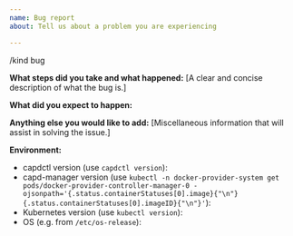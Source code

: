```yaml
---
name: Bug report
about: Tell us about a problem you are experiencing

---
```


/kind bug

**What steps did you take and what happened:**
[A clear and concise description of what the bug is.]


**What did you expect to happen:**


**Anything else you would like to add:**
[Miscellaneous information that will assist in solving the issue.]


**Environment:**

- capdctl version (use `capdctl version`):
- capd-manager version (use `kubectl -n docker-provider-system get pods/docker-provider-controller-manager-0 -ojsonpath='{.status.containerStatuses[0].image}{"\n"}{.status.containerStatuses[0].imageID}{"\n"}'`):
- Kubernetes version (use `kubectl version`):
- OS (e.g. from `/etc/os-release`):
